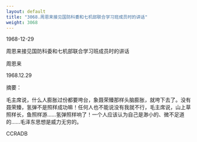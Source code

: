 ```yaml
---
layout: default
title: "3068.周恩来接见国防科委和七机部联合学习班成员时的讲话"
weight: 3068
---
```


1968-12-29

周恩来接见国防科委和七机部联合学习班成员时的讲话

周恩来

1968.12.29

摘要：

毛主席说，什么人膨胀过份都要垮台，象聂荣臻那样头脑膨胀，就垮下去了。没有聂荣臻，氢弹不是照样成功嘛！任何人也不能说没有我就不行，毛主席说，山上草照样长，鱼照样游……氢弹照样响了！一个人应该认为自己是渺小的、微不足道的……毛泽东思想是威力无穷的。

CCRADB

